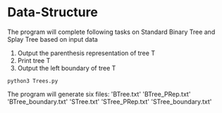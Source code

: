 # Data-Structure
The program will complete following tasks on Standard Binary Tree and Splay Tree based on input data
1. Output the parenthesis representation of tree T
2. Print tree T 
3. Output the left boundary of tree T

```
python3 Trees.py
``` 
The program will generate six files: 'BTree.txt' 'BTree_PRep.txt' 'BTree_boundary.txt' 'STree.txt' 'STree_PRep.txt' 'STree_boundary.txt'
